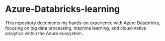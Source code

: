 # Azure-Databricks-learning
This repository documents my hands-on experience with Azure Databricks, focusing on big data processing, machine learning, and cloud-native analytics within the Azure ecosystem.
